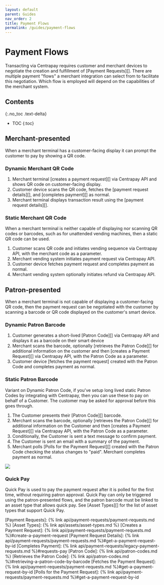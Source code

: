 ```yaml
---
layout: default
parent: Guides
nav_order: 2
title: Payment Flows
permalink: /guides/payment-flows
---
```


# Payment Flows

Transacting via Centrapay requires customer and merchant devices to negotiate
the creation and fulfillment of [Payment Requests][].  There are multiple
payment "flows" a merchant integration can select from to facilitate this
negotiation.  Which flow is employed will depend on the capabilities of the
merchant system.

## Contents
{:.no_toc .text-delta}

* TOC
{:toc}

## Merchant-presented

When a merchant terminal has a customer-facing display it can prompt the
customer to pay by showing a QR code.

### Dynamic Merchant QR Code

1. Merchant terminal [creates a payment request][] via Centrapay API and shows QR
   code on customer-facing display.
2. Customer device scans the QR code, fetches the [payment request details][],
   and [completes payment][] as normal.
3. Merchant terminal displays transaction result using the [payment request details][].

### Static Merchant QR Code

When a merchant terminal is neither capable of displaying nor scanning QR codes
or barcodes, such as for unattended vending machines, then a static QR code can
be used.

1. Customer scans QR code and initiates vending sequence via Centrapay API,
   with the merchant code as a parameter.
2. Merchant vending system initiates payment request via Centrapay API.
3. Customer device fetches payment request and completes payment as normal.
4. Merchant vending system optionally initiates refund via Centrapay API.

## Patron-presented

When a merchant terminal is not capable of displaying a customer-facing QR code,
then the payment request can be negotiated with the customer by scanning a
barcode or QR code displayed on the customer's smart device.

### Dynamic Patron Barcode

1. Customer generates a short-lived [Patron Code][] via Centrapay API and displays
   it as a barcode on their smart device
2. Merchant scans the barcode, optionally [retrieves the Patron Code][] for additional
   information on the customer and then [creates a Payment Request][] via Centrapay API,
   with the Patron Code as a parameter.
3. Customer device [fetches the payment request] created with the Patron Code and completes
   payment as normal.

### Static Patron Barcode

Variant on Dynamic Patron Code, if you've setup long lived static Patron Codes by integrating with
Centrapay, then you can use these to pay on behalf of a Customer. The customer may be asked for
approval before this goes through.

1. The Customer presents their [Patron Code][] barcode.
2. Merchant scans the barcode, optionally [retrieves the Patron Code][] for additional
   information on the Customer and then [creates a Payment Request][] via Centrapay API,
   with the Patron Code as a parameter.
3. Conditionally, the Customer is sent a text message to confirm payment.
4. The Customer is sent an email with a summary of the payment.
5. Merchant polls [Polls for the Payment Request][] created with the Patron Code checking the status
   changes to "paid". Merchant completes payment as normal.

<img src="{{site.url}}/images/static-patron-code-flow.svg" style="display: block; margin: auto;" />

### Quick Pay

Quick Pay is used to pay the payment request after it is polled for the first time, without requiring patron approval.
Quick Pay can only be triggered using the patron-presented flows, and the patron barcode must be linked to an
asset type that allows quick pay. See [Asset Types][] for the list of asset types that support Quick Pay.

[Payment Requests]: {% link api/payment-requests/payment-requests.md %}
[Asset Types]: {% link api/assets/asset-types.md %}
[Creates a Payment Request]: {% link api/payment-requests/payment-requests.md %}#create-a-payment-request
[Payment Request Details]: {% link api/payment-requests/payment-requests.md %}#get-a-payment-request-by-id
[Completes Payment]: {% link api/payment-requests/legacy-payment-requests.md %}#requests-pay
[Patron Code]: {% link api/patron-codes.md %}
[Retrieves the Patron Code]: {% link api/patron-codes.md %}#retrieving-a-patron-code-by-barcode
[Fetches the Payment Request]: {% link api/payment-requests/payment-requests.md %}#get-a-payment-request-by-id
[Polls for the Payment Request]: {% link api/payment-requests/payment-requests.md %}#get-a-payment-request-by-id
